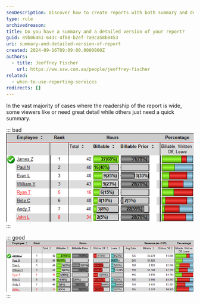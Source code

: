 ```yaml
---
seoDescription: Discover how to create reports with both summary and detailed versions for diverse viewer needs
type: rule
archivedreason:
title: Do you have a summary and a detailed version of your report?
guid: 89b06461-643c-4f88-b2ef-7a9ca58b8453
uri: summary-and-detailed-version-of-report
created: 2024-09-16T09:09:00.0000000Z
authors:
  - title: Jeoffrey Fischer
    url: https://ww.ssw.com.au/people/jeoffrey-fischer
related:
  - when-to-use-reporting-services
redirects: []
---
```


In the vast majority of cases where the readership of the report is wide, some viewers like or need great detail while others just need a quick summary.

<!--endintro-->

::: bad  
![Figure: Bad example - Only one version of the report with too many columns for most readers to digest](SummaryReport.jpg)  
:::

::: good  
![Figure: Good example - Only the most important columns included for the summary version and the detailed version can be left as in the "Bad Example" above.](DetailReport.jpg)
:::
